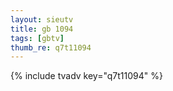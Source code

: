 ```yaml
--- 
layout: sieutv
title: gb 1094
tags: [gbtv]
thumb_re: q7t11094
---
```

{% include tvadv key="q7t11094" %} 
